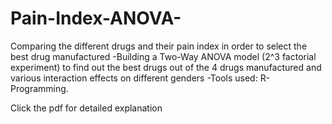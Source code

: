 # Pain-Index-ANOVA-
Comparing the different drugs and their pain index in order to select the best drug manufactured -Building a Two-Way ANOVA model (2^3 factorial experiment) to find out the best drugs out of the 4 drugs manufactured and various interaction effects on different genders -Tools used: R-Programming.

Click the pdf for detailed explanation
